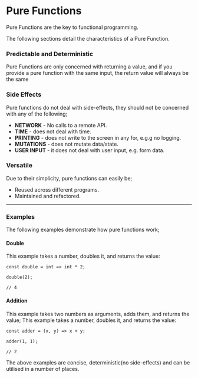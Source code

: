 # Pure Functions

Pure Functions are the key to functional programming.

The following sections detail the characteristics of a Pure Function.

### Predictable and Deterministic

Pure Functions are only concerned with returning a value, and if you provide a pure function with the same input, the return value will always be the same

### Side Effects

Pure functions do not deal with side-effects, they should not be concerned with any of the following;

- **NETWORK** - No calls to a remote API.
- **TIME** - does not deal with time.
- **PRINTING** - does not write to the screen in any for, e.g.g no logging.
- **MUTATIONS** - does not mutate data/state.
- **USER INPUT** - it does not deal with user input, e.g. form data.

### Versatile

Due to their simplicity, pure functions can easily be;

- Reused across different programs.
- Maintained and refactored.

---

### Examples

The following examples demonstrate how pure functions work;

#### Double

This example takes a number, doubles it, and returns the value:

```
const double = int => int * 2;

double(2);

// 4
```

#### Addition

This example takes two numbers as arguments, adds them, and returns the value;
This example takes a number, doubles it, and returns the value:

```
const adder = (x, y) => x + y;

adder(1, 1);

// 2
```

The above examples are concise, deterministic(no side-effects) and can be utilised in a number of places.
